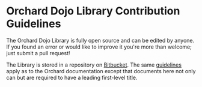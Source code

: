 # Orchard Dojo Library Contribution Guidelines



The Orchard Dojo Library is fully open source and can be edited by anyone. If you found an error or would like to improve it you're more than welcome; just submit a pull request!

The Library is stored in a repository on [Bitbucket](https://bitbucket.org/Lombiq/orchard-dojo-library). The same [guidelines](http://docs.orchardproject.net/Documentation/Documentation-style-guidelines) apply as to the Orchard documentation except that documents here not only can but are required to have a leading first-level title.
